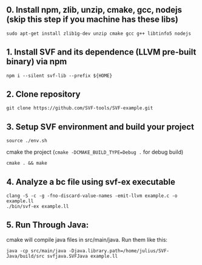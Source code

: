 ## 0. Install npm, zlib, unzip, cmake, gcc, nodejs (skip this step if you machine has these libs)

```
sudo apt-get install zlib1g-dev unzip cmake gcc g++ libtinfo5 nodejs 
```

## 1. Install SVF and its dependence (LLVM pre-built binary) via npm
```
npm i --silent svf-lib --prefix ${HOME}
```

## 2. Clone repository
```
git clone https://github.com/SVF-tools/SVF-example.git
```

## 3. Setup SVF environment and build your project 
```
source ./env.sh
```
cmake the project (`cmake -DCMAKE_BUILD_TYPE=Debug .` for debug build)
```
cmake . && make
```
## 4. Analyze a bc file using svf-ex executable
```
clang -S -c -g -fno-discard-value-names -emit-llvm example.c -o example.ll
./bin/svf-ex example.ll
```

## 5. Run Through Java:
cmake will compile java files in src/main/java. Run them like this:
```
java -cp src/main/java -Djava.library.path=/home/julius/SVF-Java/build/src svfjava.SVFJava example.ll
```